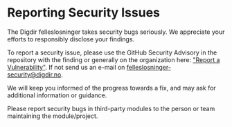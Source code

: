 # Reporting Security Issues

The Digdir felleslosninger takes security bugs seriously. We appreciate your efforts to responsibly disclose your findings.

To report a security issue, please use the GitHub Security Advisory in the repository with the finding or generally on the organization here: ["Report a Vulnerability"](https://github.com/felleslosninger/felleslosninger/security/advisories/new). If not send us an e-mail on <a href = "mailto: felleslosninger-security@digdir.no">felleslosninger-security@digdir.no</a>.

We will keep you informed of the progress towards a fix, and may ask for additional information or guidance.

Please report security bugs in third-party modules to the person or team maintaining the module/project.
